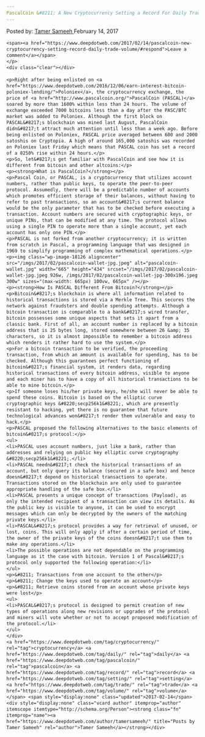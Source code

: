 ```yaml
---
PascalCoin &#8211; A New Cryptocurrency Setting a Record For Daily Trade Volume"
---
```

<article class="post-listing post-18117 post type-post status-publish format-standard has-post-thumbnail hentry  tag-cryptocurrency tag-daily tag-pascalcoin tag-record tag-setting tag-trade tag-volume">
    <div class="post-inner">
        <span>Posted by: <a href="https://www.deepdotweb.com/author/tamersameeh/" title="">Tamer Sameeh </a></span>
    <span>February 14, 2017</span>
    
    <span><a href="https://www.deepdotweb.com/2017/02/14/pascalcoin-new-cryptocurrency-setting-record-daily-trade-volume/#respond">Leave a comment</a></span>
    </p>
    <div class="clear"></div>
    
    <p>Right after being enlisted on <a href="https://www.deepdotweb.com/2016/12/06/earn-interest-bitcoin-poloniex-lending/">Poloniex</a>, the cryptocurrency exchange, the price of <a href="http://www.pascalcoin.org/">PascalCoin (PASCAL)</a> soared by more than 1600% within less than 24 hours. The volume of exchange exceeded 7000 bitcoins less than a day after the PASC/BTC market was added to Poloniex. Although the first block on PASCAL&#8217;s blockchain was mined last August, PascalCoin didn&#8217;t attract much attention until less than a week ago. Before being enlisted on Poloniex, PASCAL price averaged between 600 and 2000 satoshis on Cryptopia. A high of around 165,000 satoshis was recorded on Poloniex last Friday which means that PASCAL coin has set a record of a 8250% rise within 24 hours.</p>
    <p>So, let&#8217;s get familiar with PascalCoin and see how it is different from bitcoin and other altcoins:</p>
    <p><strong>What is PascalCoin?</strong></p>
    <p>Pascal Coin, or PASCAL, is a cryptocurrency that utilizes account numbers, rather than public keys, to operate the peer-to-peer protocol. Assumedly, there will be a predictable number of accounts which promotes efficient storage of their balances, without having to refer to past transactions, so an account&#8217;s current balance would be the only parameter that has to be checked before executing a transaction. Account numbers are secured with cryptographic keys, or unique PINs, that can be modified at any time. The protocol allows using a single PIN to operate more than a single account, yet each account has only one PIN.</p>
    <p>PASCAL is not forked from another cryptocurrency; it is written from scratch in Pascal, a programming language that was designed in 1969 to simplify programming of complex mathematical operations.</p>
    <p><img class="wp-image-18126 aligncenter" src="/imgs/2017/02/pascalcoin-wallet-jpg.jpeg" alt="pascalcoin-wallet.jpg" width="665" height="434" srcset="/imgs/2017/02/pascalcoin-wallet-jpg.jpeg 926w, /imgs/2017/02/pascalcoin-wallet-jpg-300x196.jpeg 300w" sizes="(max-width: 665px) 100vw, 665px" /></p>
    <p><strong>How Is PASCAL Different From Bitcoin?</strong></p>
    <p>Bitcoin&#8217;s blockchain is where all information related to historical transactions is stored via a Merkle Tree. This secures the network against fraudsters and double spending attempts. Although a bitcoin transaction is comparable to a bank&#8217;s wired transfer, bitcoin possesses some unique aspects that sets it apart from a classic bank. First of all, an account number is replaced by a bitcoin address that is 25 bytes long, stored somewhere between 26 &amp; 35 characters, so it is almost impossible to remember a bitcoin address which renders it rather hard to use the system.</p>
    <p>For a bitcoin transaction to be verified, the proceeding transaction, from which an amount is available for spending, has to be checked. Although this guarantees perfect functioning of bitcoin&#8217;s financial system, it renders data, regarding historical transactions of every bitcoin address, visible to anyone and each miner has to have a copy of all historical transactions to be able to mine bitcoin.</p>
    <p>If someone loses his/her private keys, he/she will never be able to spend these coins. Bitcoin is based on the elliptic curve cryptographic keys &#8220;secp256k1&#8221;, which are presently resistant to hacking, yet there is no guarantee that future technological advances won&#8217;t render them vulnerable and easy to hack.</p>
    <p>PASCAL proposed the following alternatives to the basic elements of bitcoin&#8217;s protocol:</p>
    <ul>
    <li>PASCAL uses account numbers, just like a bank, rather than addresses and relying on public key elliptic curve cryptography &#8220;secp256k1&#8221;.</li>
    <li>PASCAL needn&#8217;t check the historical transactions of an account, but only query its balance (secured in a safe box) and hence doesn&#8217;t depend on historical transactions to operate. Transactions stored on the blockchain are only used to guarantee appropriate handling of the safe box.</li>
    <li>PASCAL presents a unique concept of transactions (Payload), as only the intended recipient of a transaction can view its details. As the public key is visible to anyone, it can be used to encrypt messages which can only be decrypted by the owners of the matching private keys.</li>
    <li>PASCAL&#8217;s protocol provides a way for retrieval of unused, or lost, coins. This will only apply if after a certain period of time, the owner of the private keys of the coins doesn&#8217;t use them to make any operations.</li>
    <li>The possible operations are not dependable on the programming language as it the case with bitcoin. Version 1 of Pascal&#8217;s protocol only supported the following operation:</li>
    </ul>
    <p>&#8211; Transactions from one account to the other</p>
    <p>&#8211; Change the keys used to operate an account</p>
    <p>&#8211; Retrieve coins stored from an account whose private keys were lost</p>
    <ul>
    <li>PASCAL&#8217;s protocol is designed to permit creation of new types of operations along new revisions or upgrades of the protocol and miners will vote whether or not to accept proposed modification of the protocol.</li>
    </ul>
    </div>
    <a href="https://www.deepdotweb.com/tag/cryptocurrency/" rel="tag">cryptocurrency</a> <a href="https://www.deepdotweb.com/tag/daily/" rel="tag">daily</a> <a href="https://www.deepdotweb.com/tag/pascalcoin/" rel="tag">pascalcoin</a> <a href="https://www.deepdotweb.com/tag/record/" rel="tag">record</a> <a href="https://www.deepdotweb.com/tag/setting/" rel="tag">setting</a> <a href="https://www.deepdotweb.com/tag/trade/" rel="tag">trade</a> <a href="https://www.deepdotweb.com/tag/volume/" rel="tag">volume</a></span> <span style="display:none" class="updated">2017-02-14</span>
    <div style="display:none" class="vcard author" itemprop="author" itemscope itemtype="http://schema.org/Person"><strong class="fn" itemprop="name"><a href="https://www.deepdotweb.com/author/tamersameeh/" title="Posts by Tamer Sameeh" rel="author">Tamer Sameeh</a></strong></div>
    
